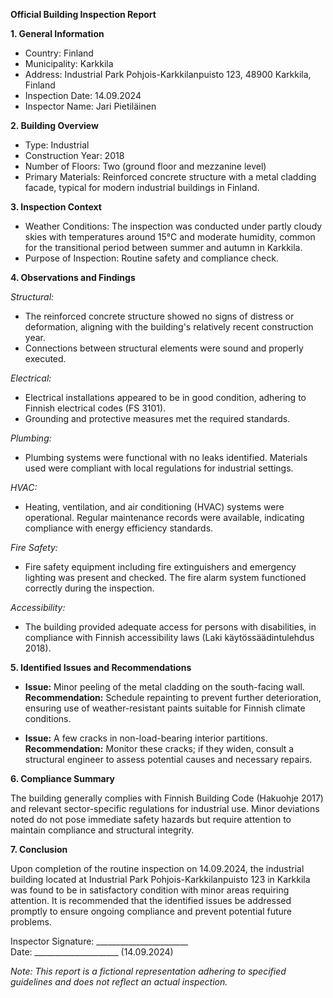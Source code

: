 **Official Building Inspection Report**

**1. General Information**

- Country: Finland  
- Municipality: Karkkila  
- Address: Industrial Park Pohjois-Karkkilanpuisto 123, 48900 Karkkila, Finland  
- Inspection Date: 14.09.2024  
- Inspector Name: Jari Pietiläinen  

**2. Building Overview**

- Type: Industrial  
- Construction Year: 2018  
- Number of Floors: Two (ground floor and mezzanine level)  
- Primary Materials: Reinforced concrete structure with a metal cladding facade, typical for modern industrial buildings in Finland.

**3. Inspection Context**

- Weather Conditions: The inspection was conducted under partly cloudy skies with temperatures around 15°C and moderate humidity, common for the transitional period between summer and autumn in Karkkila.  
- Purpose of Inspection: Routine safety and compliance check.

**4. Observations and Findings**

*Structural:*  
- The reinforced concrete structure showed no signs of distress or deformation, aligning with the building's relatively recent construction year.  
- Connections between structural elements were sound and properly executed.  

*Electrical:*  
- Electrical installations appeared to be in good condition, adhering to Finnish electrical codes (FS 3101).  
- Grounding and protective measures met the required standards.  

*Plumbing:*  
- Plumbing systems were functional with no leaks identified. Materials used were compliant with local regulations for industrial settings.  

*HVAC:*  
- Heating, ventilation, and air conditioning (HVAC) systems were operational. Regular maintenance records were available, indicating compliance with energy efficiency standards.  

*Fire Safety:*  
- Fire safety equipment including fire extinguishers and emergency lighting was present and checked. The fire alarm system functioned correctly during the inspection.  

*Accessibility:*  
- The building provided adequate access for persons with disabilities, in compliance with Finnish accessibility laws (Laki käytössäädintulehdus 2018).

**5. Identified Issues and Recommendations**

- **Issue:** Minor peeling of the metal cladding on the south-facing wall.  
  **Recommendation:** Schedule repainting to prevent further deterioration, ensuring use of weather-resistant paints suitable for Finnish climate conditions.

- **Issue:** A few cracks in non-load-bearing interior partitions.  
  **Recommendation:** Monitor these cracks; if they widen, consult a structural engineer to assess potential causes and necessary repairs.

**6. Compliance Summary**

The building generally complies with Finnish Building Code (Hakuohje 2017) and relevant sector-specific regulations for industrial use. Minor deviations noted do not pose immediate safety hazards but require attention to maintain compliance and structural integrity.

**7. Conclusion**

Upon completion of the routine inspection on 14.09.2024, the industrial building located at Industrial Park Pohjois-Karkkilanpuisto 123 in Karkkila was found to be in satisfactory condition with minor areas requiring attention. It is recommended that the identified issues be addressed promptly to ensure ongoing compliance and prevent potential future problems.

Inspector Signature: _______________________  
Date: _____________________ (14.09.2024)  

*Note: This report is a fictional representation adhering to specified guidelines and does not reflect an actual inspection.*